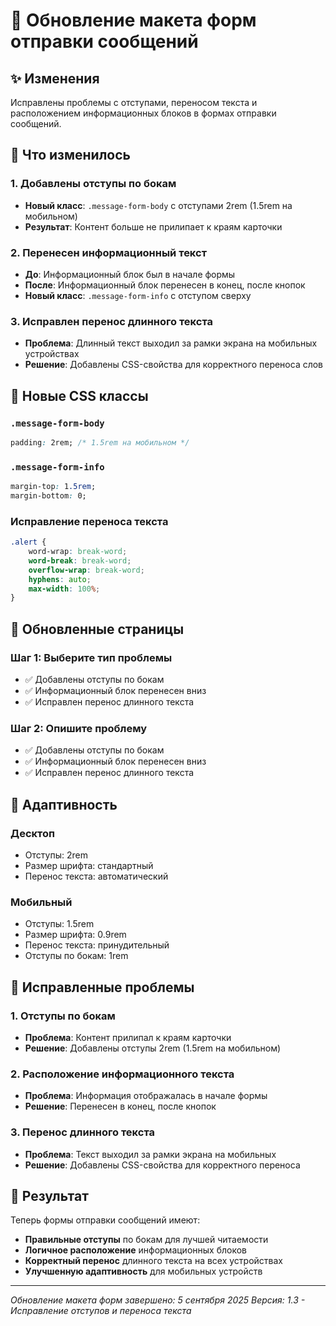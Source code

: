 # 📱 Обновление макета форм отправки сообщений

## ✨ Изменения

Исправлены проблемы с отступами, переносом текста и расположением информационных блоков в формах отправки сообщений.

## 🔧 **Что изменилось**

### **1. Добавлены отступы по бокам**
- **Новый класс**: `.message-form-body` с отступами 2rem (1.5rem на мобильном)
- **Результат**: Контент больше не прилипает к краям карточки

### **2. Перенесен информационный текст**
- **До**: Информационный блок был в начале формы
- **После**: Информационный блок перенесен в конец, после кнопок
- **Новый класс**: `.message-form-info` с отступом сверху

### **3. Исправлен перенос длинного текста**
- **Проблема**: Длинный текст выходил за рамки экрана на мобильных устройствах
- **Решение**: Добавлены CSS-свойства для корректного переноса слов

## 🎨 **Новые CSS классы**

### **`.message-form-body`**
```css
padding: 2rem; /* 1.5rem на мобильном */
```

### **`.message-form-info`**
```css
margin-top: 1.5rem;
margin-bottom: 0;
```

### **Исправление переноса текста**
```css
.alert {
    word-wrap: break-word;
    word-break: break-word;
    overflow-wrap: break-word;
    hyphens: auto;
    max-width: 100%;
}
```

## 📄 **Обновленные страницы**

### **Шаг 1: Выберите тип проблемы**
- ✅ Добавлены отступы по бокам
- ✅ Информационный блок перенесен вниз
- ✅ Исправлен перенос длинного текста

### **Шаг 2: Опишите проблему**
- ✅ Добавлены отступы по бокам
- ✅ Информационный блок перенесен вниз
- ✅ Исправлен перенос длинного текста

## 📱 **Адаптивность**

### **Десктоп**
- Отступы: 2rem
- Размер шрифта: стандартный
- Перенос текста: автоматический

### **Мобильный**
- Отступы: 1.5rem
- Размер шрифта: 0.9rem
- Перенос текста: принудительный
- Отступы по бокам: 1rem

## 🎯 **Исправленные проблемы**

### **1. Отступы по бокам**
- **Проблема**: Контент прилипал к краям карточки
- **Решение**: Добавлены отступы 2rem (1.5rem на мобильном)

### **2. Расположение информационного текста**
- **Проблема**: Информация отображалась в начале формы
- **Решение**: Перенесен в конец, после кнопок

### **3. Перенос длинного текста**
- **Проблема**: Текст выходил за рамки экрана на мобильных
- **Решение**: Добавлены CSS-свойства для корректного переноса

## 🚀 **Результат**

Теперь формы отправки сообщений имеют:
- **Правильные отступы** по бокам для лучшей читаемости
- **Логичное расположение** информационных блоков
- **Корректный перенос** длинного текста на всех устройствах
- **Улучшенную адаптивность** для мобильных устройств

---

*Обновление макета форм завершено: 5 сентября 2025*
*Версия: 1.3 - Исправление отступов и переноса текста*
